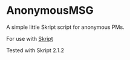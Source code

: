 # AnonymousMSG
A simple little Skript script for anonymous PMs.

For use with [Skript](http://dev.bukkit.org/bukkit-plugins/skript/)

Tested with Skript 2.1.2
